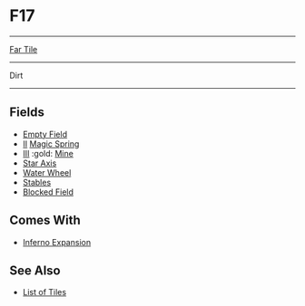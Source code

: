 # F17

___
[Far Tile](../keywords/far_tile.md)
___
Dirt
___


## Fields

- [Empty Field](../keywords/empty_field.md)
- [Ⅱ](../difficulties.md) [Magic Spring](../fields/magic_spring.md)
- [Ⅲ](../difficulties.md) :gold: [Mine](../fields/mine.md)
- [Star Axis](../fields/star_axis.md)
- [Water Wheel](../fields/water_wheel.md)
- [Stables](../fields/stables.md)
- [Blocked Field](../keywords/blocked_field.md)


## Comes With

- [Inferno Expansion](../content/inferno_expansion.md)


## See Also

- [List of Tiles](index.md)
